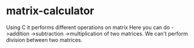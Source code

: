 # matrix-calculator
Using C it performs different operations on matrix 
Here you can do
->addition
->subtraction
->multiplication
  of two matrices.
  We can't perform division between two matrices. 
